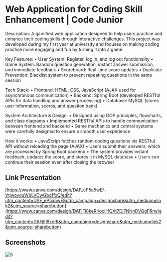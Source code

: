 # Web Application for Coding Skill Enhancement | Code Junior

Description: A gamified web application designed to help users practice and enhance their coding skills through interactive challenges. This project was developed during my first year at university and focuses on making coding practice more engaging and fun by turning it into a game.

Key Features:
    •    User System: Register, log in, and log out functionality
    •    Game System: Random question generation, instant answer submission, and immediate feedback
    •    Scoreboard: Real-time score updates
    •    Duplicate Prevention: Blacklist system to prevent repeating questions in the same session

Tech Stack:
    •    Frontend: HTML, CSS, JavaScript (AJAX used for asynchronous communication)
    •    Backend: Spring Boot (developed RESTful APIs for data handling and answer processing)
    •    Database: MySQL (stores user information, scores, and question bank)

System Architecture & Design:
    •    Designed using OOP principles, flowcharts, and class diagrams
    •    Implemented RESTful APIs to handle communication between frontend and backend
    •    Game mechanics and control systems were carefully designed to ensure a smooth user experience

How it works:
    •    JavaScript fetches random coding questions via RESTful API without reloading the page (AJAX)
    •    Users submit their answers, which are processed by Spring Boot backend
    •    The system provides instant feedback, updates the score, and stores it in MySQL database
    •    Users can continue their session even after closing the browser

## Link Presentation
[https://www.canva.com/design/DAF_eP5a5wE/-VtjwoyouWbLVCwGbo1fxQ/edit?utm_content=DAF_eP5a5wE&utm_campaign=designshare&utm_medium=link2&utm_source=sharebutton](https://www.canva.com/design/DAFjFl8keRI/ocHfQXt7Dj7NNnDVQgFRrw/edit?utm_content=DAFjFl8keRI&utm_campaign=designshare&utm_medium=link2&utm_source=sharebutton)

## Screenshots

![5](https://github.com/user-attachments/assets/0be48cf0-1b92-410f-9eb9-e90873893bf0)

